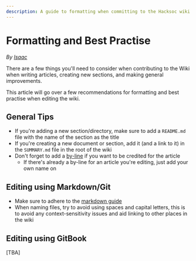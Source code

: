 ```yaml
---
description: A guide to formatting when committing to the Hacksoc wiki
---
```


# Formatting and Best Practise

_By_ [_Isaac_](../../members/members/isaac.md)

There are a few things you'll need to consider when contributing to the Wiki when writing articles, creating new sections, and making general improvements.

This article will go over a few recommendations for formatting and best practise when editing the wiki.

## General Tips

* If you're adding a new section/directory, make sure to add a `README.md` file with the name of the section as the title
* If you're creating a new document or section, add it \(and a link to it\) in the `SUMMARY.md` file in the root of the wiki
* Don't forget to add a [by-line](https://en.wikipedia.org/wiki/Byline) if you want to be credited for the article
  * If there's already a by-line for an article you're editing, just add your own name on

## Editing using Markdown/Git

* Make sure to adhere to the [markdown guide](../../help-guides/programming-scripting/markdown.md)
* When naming files, try to avoid using spaces and capital letters, this is to avoid any context-sensitivity issues and aid linking to other places in the wiki

## Editing using GitBook

\[TBA\]
